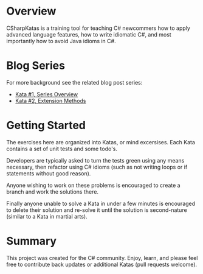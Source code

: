 Overview
===========

CSharpKatas is a training tool for teaching C# newcommers how to apply advanced language features, how to write idiomatic
C#, and most importantly how to avoid Java idioms in C#.

Blog Series
===========

For more background see the related blog post series:

* [Kata #1, Series Overview](http://rapidapplicationdevelopment.blogspot.com/2013/10/c-isnt-java-learning-via-katas-part-1.html)
* [Kata #2, Extension Methods](http://rapidapplicationdevelopment.blogspot.com/2013/10/learning-c-via-katas-part-2-extension.html)

Getting Started
===========

The exercises here are organized into Katas, or mind excersises.  Each Kata contains a set of unit tests and some 
todo's.  

Developers are typically asked to turn the tests green using any means necessary, then refactor using C# idioms (such 
as not writing loops or if statements without good reason).  

Anyone wishing to work on these problems is encouraged to create a branch and work the solutions there.  

Finally anyone unable to solve a Kata in under a few minutes is encouraged to delete their solution and re-solve it 
until the solution is second-nature (similar to a Kata in martial arts).

Summary
===========

This project was created for the C# community.  Enjoy, learn, and please feel free to contribute 
back updates or additional Katas (pull requests welcome).